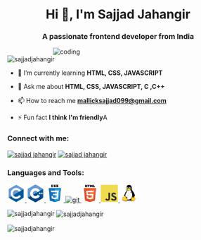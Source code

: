 <h1 align="center">Hi 👋, I'm Sajjad Jahangir</h1>
<h3 align="center">A passionate frontend developer from India</h3>
<img align="right" alt="coding" width="400" src="https://cdn.dribbble.com/users/1162077/screenshots/3848914/programmer.gif"

<p align="left"> <img src="https://komarev.com/ghpvc/?username=sajjadjahangir&label=Profile%20views&color=0e75b6&style=flat" alt="sajjadjahangir" /> </p>

- 🌱 I’m currently learning **HTML, CSS, JAVASCRIPT**

- 💬 Ask me about **HTML, CSS, JAVASCRIPT, C ,C++**

- 📫 How to reach me **mallicksajjad099@gmail.com**

- ⚡ Fun fact **I think I'm friendly**A

<h3 align="left">Connect with me:</h3>
<p align="left">
<a href="https://www.facebook.com/profile.php?id=100077444478050&mibextid=ZbWKwLhttps://www.facebook.com/profile.php?id=100077444478050&mibextid=ZbWKwL)" target="blank"><img align="center" src="https://raw.githubusercontent.com/rahuldkjain/github-profile-readme-generator/master/src/images/icons/Social/facebook.svg" alt="sajjad jahangir" height="30" width="40" /></a>
<a href="https://www.instagram.com/sajjad__mallick?igsh=MWhxdm5mbzI5c2tkNg==" target="blank"><img align="center" src="https://raw.githubusercontent.com/rahuldkjain/github-profile-readme-generator/master/src/images/icons/Social/instagram.svg" alt="sajjad jahangir" height="30" width="40" /></a>
</p>

<h3 align="left">Languages and Tools:</h3>
<p align="left"> <a href="https://www.cprogramming.com/" target="_blank" rel="noreferrer"> <img src="https://raw.githubusercontent.com/devicons/devicon/master/icons/c/c-original.svg" alt="c" width="40" height="40"/> </a> <a href="https://www.w3schools.com/cpp/" target="_blank" rel="noreferrer"> <img src="https://raw.githubusercontent.com/devicons/devicon/master/icons/cplusplus/cplusplus-original.svg" alt="cplusplus" width="40" height="40"/> </a> <a href="https://www.w3schools.com/css/" target="_blank" rel="noreferrer"> <img src="https://raw.githubusercontent.com/devicons/devicon/master/icons/css3/css3-original-wordmark.svg" alt="css3" width="40" height="40"/> </a> <a href="https://git-scm.com/" target="_blank" rel="noreferrer"> <img src="https://www.vectorlogo.zone/logos/git-scm/git-scm-icon.svg" alt="git" width="40" height="40"/> </a> <a href="https://www.w3.org/html/" target="_blank" rel="noreferrer"> <img src="https://raw.githubusercontent.com/devicons/devicon/master/icons/html5/html5-original-wordmark.svg" alt="html5" width="40" height="40"/> </a> <a href="https://developer.mozilla.org/en-US/docs/Web/JavaScript" target="_blank" rel="noreferrer"> <img src="https://raw.githubusercontent.com/devicons/devicon/master/icons/javascript/javascript-original.svg" alt="javascript" width="40" height="40"/> </a> <a href="https://www.linux.org/" target="_blank" rel="noreferrer"> <img src="https://raw.githubusercontent.com/devicons/devicon/master/icons/linux/linux-original.svg" alt="linux" width="40" height="40"/> </a> </p>

<p><img align="left" src="https://github-readme-stats.vercel.app/api/top-langs?username=sajjadjahangir&show_icons=true&locale=en&layout=compact" alt="sajjadjahangir" /></p>

<p>&nbsp;<img align="center" src="https://github-readme-stats.vercel.app/api?username=sajjadjahangir&show_icons=true&locale=en" alt="sajjadjahangir" /></p>

<p><img align="center" src="https://github-readme-streak-stats.herokuapp.com/?user=sajjadjahangir&" alt="sajjadjahangir" /></p>
